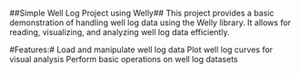 ##Simple Well Log Project using Welly##
This project provides a basic demonstration of handling well log data using the Welly library. It allows for reading, visualizing, and analyzing well log data efficiently.

#Features:#
Load and manipulate well log data
Plot well log curves for visual analysis
Perform basic operations on well log datasets
